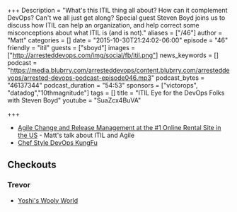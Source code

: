 +++
Description = "What's this ITIL thing all about? How can it complement DevOps? Can't we all just get along? Special guest Steven Boyd joins us to discuss how ITIL can help an organization, and help correct some misconceptions about what ITIL is (and is not)."
aliases = ["/46"]
author = "Matt"
categories = []
date = "2015-10-30T21:24:02-06:00"
episode = "46"
friendly = "itil"
guests = ["sboyd"]
images = ["http://arresteddevops.com/img/social/fb/itil.png"]
news_keywords = []
podcast = "https://media.blubrry.com/arresteddevops/content.blubrry.com/arresteddevops/arrested-devops-podcast-episode046.mp3"
podcast_bytes = "46137344"
podcast_duration = "54:53"
sponsors = ["victorops", "datadog","10thmagnitude"]
tags = []
title = "ITIL Eye for the DevOps Folks with Steven Boyd"
youtube = "SuaZcx4BuVA"

+++

* [Agile Change and Release Management at the #1 Online Rental Site in the US](http://www.slideshare.net/mattstratton/agile-change-and-release-management-at-the-1-online-rental-site-in-the-us) - Matt's talk about ITIL and Agile
* [Chef Style DevOps KungFu](https://www.youtube.com/watch?v=_DEToXsgrPc)

## Checkouts
### Trevor
* [Yoshi's Wooly World](http://yoshiswoollyworld.nintendo.com/)
